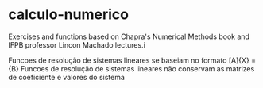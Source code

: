 # calculo-numerico

Exercises and functions based on Chapra's Numerical Methods book and IFPB professor Lincon Machado lectures.i



Funcoes de resolução de sistemas lineares se baseiam no formato [A]{X} = {B}
Funcoes de resolução de sistemas lineares não conservam as matrizes de coeficiente e valores do sistema
